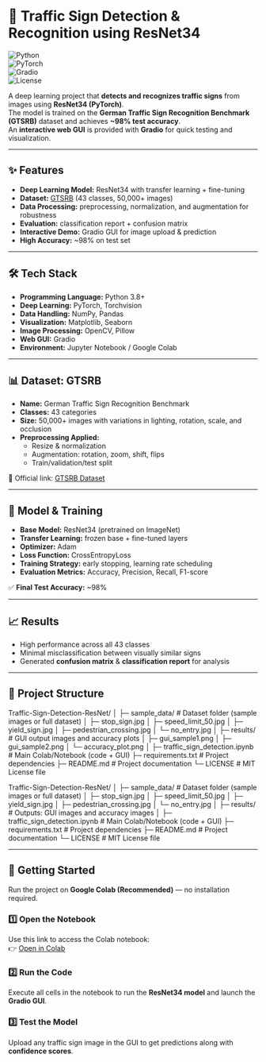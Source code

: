 # 🚦 Traffic Sign Detection & Recognition using ResNet34

![Python](https://img.shields.io/badge/Python-3.8+-blue?logo=python)  
![PyTorch](https://img.shields.io/badge/PyTorch-ResNet34-red?logo=pytorch)  
![Gradio](https://img.shields.io/badge/GUI-Gradio-orange?logo=gradio)  
![License](https://img.shields.io/badge/License-MIT-green)  

A deep learning project that **detects and recognizes traffic signs** from images using **ResNet34 (PyTorch)**.  
The model is trained on the **German Traffic Sign Recognition Benchmark (GTSRB)** dataset and achieves **~98% test accuracy**.  
An **interactive web GUI** is provided with **Gradio** for quick testing and visualization.  

---

## ✨ Features
- **Deep Learning Model:** ResNet34 with transfer learning + fine-tuning  
- **Dataset:** [GTSRB](http://benchmark.ini.rub.de/?section=gtsrb&subsection=dataset) (43 classes, 50,000+ images)  
- **Data Processing:** preprocessing, normalization, and augmentation for robustness  
- **Evaluation:** classification report + confusion matrix  
- **Interactive Demo:** Gradio GUI for image upload & prediction  
- **High Accuracy:** ~98% on test set  

---

## 🛠️ Tech Stack
- **Programming Language:** Python 3.8+  
- **Deep Learning:** PyTorch, Torchvision  
- **Data Handling:** NumPy, Pandas  
- **Visualization:** Matplotlib, Seaborn  
- **Image Processing:** OpenCV, Pillow  
- **Web GUI:** Gradio  
- **Environment:** Jupyter Notebook / Google Colab  

---

## 📊 Dataset: GTSRB
- **Name:** German Traffic Sign Recognition Benchmark  
- **Classes:** 43 categories  
- **Size:** 50,000+ images with variations in lighting, rotation, scale, and occlusion  
- **Preprocessing Applied:**  
  - Resize & normalization  
  - Augmentation: rotation, zoom, shift, flips  
  - Train/validation/test split  

📌 Official link: [GTSRB Dataset](http://benchmark.ini.rub.de/?section=gtsrb&subsection=dataset)  

---

## 🧠 Model & Training
- **Base Model:** ResNet34 (pretrained on ImageNet)  
- **Transfer Learning:** frozen base + fine-tuned layers  
- **Optimizer:** Adam  
- **Loss Function:** CrossEntropyLoss  
- **Training Strategy:** early stopping, learning rate scheduling  
- **Evaluation Metrics:** Accuracy, Precision, Recall, F1-score  

✅ **Final Test Accuracy:** ~98%  

---

## 📈 Results
- High performance across all 43 classes  
- Minimal misclassification between visually similar signs  
- Generated **confusion matrix** & **classification report** for analysis  

---




## 📂 Project Structure

Traffic-Sign-Detection-ResNet/
│
├─ sample_data/                         # Dataset folder (sample images or full dataset)
│   ├─ stop_sign.jpg
│   ├─ speed_limit_50.jpg
│   ├─ yield_sign.jpg
│   ├─ pedestrian_crossing.jpg
│   └─ no_entry.jpg
│
├─ results/                      # GUI output images and accuracy plots
│   ├─ gui_sample1.png
│   ├─ gui_sample2.png
│   └─ accuracy_plot.png
│
├─ traffic_sign_detection.ipynb  # Main Colab/Notebook (code + GUI)
├─ requirements.txt              # Project dependencies
├─ README.md                     # Project documentation
└─ LICENSE                       # MIT License file


Traffic-Sign-Detection-ResNet/
│
├─ sample_data/ # Dataset folder (sample images or full dataset)
│ ├─ stop_sign.jpg
│ ├─ speed_limit_50.jpg
│ ├─ yield_sign.jpg
│ ├─ pedestrian_crossing.jpg
│ └─ no_entry.jpg
│
├─ results/ # Outputs: GUI images and accuracy images
│
├─ traffic_sign_detection.ipynb # Main Colab/Notebook (code + GUI)
├─ requirements.txt # Project dependencies
├─ README.md # Project documentation
└─ LICENSE # MIT License file

---

## **🚀 Getting Started**

Run the project on **Google Colab (Recommended)** — no installation required.

### **1️⃣ Open the Notebook**
Use this link to access the Colab notebook:  
👉 [Open in Colab](https://colab.research.google.com/drive/1G69WhFLuZ-C2pEEEF6oCMiVX8FLGfEr5?usp=sharing)

### **2️⃣ Run the Code**
Execute all cells in the notebook to run the **ResNet34 model** and launch the **Gradio GUI**.

### **3️⃣ Test the Model**
Upload any traffic sign image in the GUI to get predictions along with **confidence scores**.
